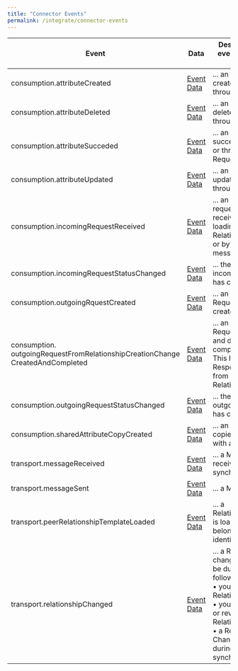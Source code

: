 ```yaml
---
title: "Connector Events"
permalink: /integrate/connector-events
---
```


| Event                                                                                | Data               | Description (This event is triggered when ...)                                                                                                                                                                                         |
| ------------------------------------------------------------------------------------ | ------------------ | -------------------------------------------------------------------------------------------------------------------------------------------------------------------------------------------------------------------------------------- |
| consumption.attributeCreated                                                         | [Event Data](#tbd) | ... an Attribute was created manually or through a Request.                                                                                                                                                                            |
| consumption.attributeDeleted                                                         | [Event Data](#tbd) | ... an Attribute was deleted manually or through a Request.                                                                                                                                                                            |
| consumption.attributeSucceded                                                        | [Event Data](#tbd) | ... an Attribute was succeeded manually or through a Request.                                                                                                                                                                          |
| consumption.attributeUpdated                                                         | [Event Data](#tbd) | ... an Attribute was updated manually or through a Request.                                                                                                                                                                            |
| consumption.incomingRequestReceived                                                  | [Event Data](#tbd) | ... an incoming request was received either by loading a RelationshipTemplate or by receiving a message                                                                                                                                |
| consumption.incomingRequestStatusChanged                                             | [Event Data](#tbd) | ... the status of an incoming request has changed.                                                                                                                                                                                     |
| consumption.outgoingRquestCreated                                                    | [Event Data](#tbd) | ... an outgoing Request was created.                                                                                                                                                                                                   |
| consumption.<br>outgoingRequestFromRelationshipCreationChange<br>CreatedAndCompleted | [Event Data](#tbd) | ... an outgoing Request was created and directly completed.<br>This happens if the Response came in from a new Relationship.                                                                                                           |
| consumption.outgoingRequestStatusChanged                                             | [Event Data](#tbd) | ... the status of an outgoing Request has changed.                                                                                                                                                                                     |
| consumption.sharedAttributeCopyCreated                                               | [Event Data](#tbd) | ... an Attribute is copied for sharing with another identity.                                                                                                                                                                          |
| transport.messageReceived                                                            | [Event Data](#tbd) | ... a Message is received during synchonization.                                                                                                                                                                                       |
| transport.messageSent                                                                | [Event Data](#tbd) | ... a Message is sent.                                                                                                                                                                                                                 |
| transport.peerRelationshipTemplateLoaded                                             | [Event Data](#tbd) | ... a RelationshipTemplate is loaded that belongs to another identity.                                                                                                                                                                 |
| transport.relationshipChanged                                                        | [Event Data](#tbd) | ... a Relationship has changed. This can be due to one of the following cases:<br> • you create a Relationship<br> • you accept, reject or revoke a Relationship Change<br> • a Relationship Change is received during synchronization |
